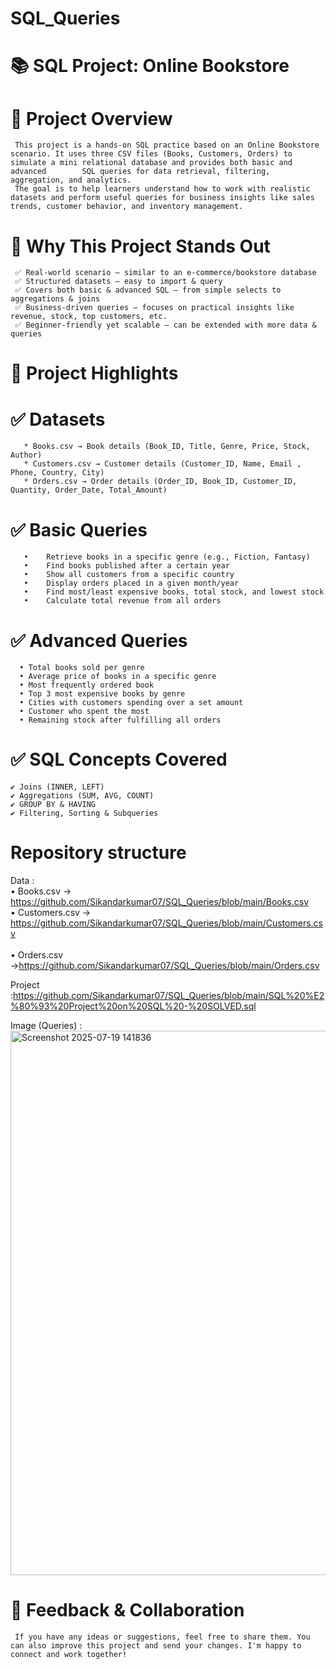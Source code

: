# SQL_Queries 

# 📚 SQL Project: Online Bookstore

   # 📖 Project Overview

     This project is a hands-on SQL practice based on an Online Bookstore scenario. It uses three CSV files (Books, Customers, Orders) to simulate a mini relational database and provides both basic and advanced        SQL queries for data retrieval, filtering, aggregation, and analytics.
     The goal is to help learners understand how to work with realistic datasets and perform useful queries for business insights like sales trends, customer behavior, and inventory management.

# 🌟 Why This Project Stands Out

     ✅ Real-world scenario – similar to an e-commerce/bookstore database
     ✅ Structured datasets – easy to import & query
     ✅ Covers both basic & advanced SQL – from simple selects to aggregations & joins
     ✅ Business-driven queries – focuses on practical insights like revenue, stock, top customers, etc.
     ✅ Beginner-friendly yet scalable – can be extended with more data & queries

# 🔑 Project Highlights

   # ✅ Datasets
       * Books.csv → Book details (Book_ID, Title, Genre, Price, Stock, Author)
       * Customers.csv → Customer details (Customer_ID, Name, Email , Phone, Country, City)
       * Orders.csv → Order details (Order_ID, Book_ID, Customer_ID, Quantity, Order_Date, Total_Amount)


  # ✅ Basic Queries
       •	Retrieve books in a specific genre (e.g., Fiction, Fantasy)
       •	Find books published after a certain year
       •	Show all customers from a specific country
       •	Display orders placed in a given month/year
       •	Find most/least expensive books, total stock, and lowest stock
       •	Calculate total revenue from all orders

 # ✅ Advanced Queries

      •	Total books sold per genre
      •	Average price of books in a specific genre
      •	Most frequently ordered book
      •	Top 3 most expensive books by genre
      •	Cities with customers spending over a set amount
      •	Customer who spent the most
      •	Remaining stock after fulfilling all orders


# ✅ SQL Concepts Covered

    ✔ Joins (INNER, LEFT)
    ✔ Aggregations (SUM, AVG, COUNT)
    ✔ GROUP BY & HAVING
    ✔ Filtering, Sorting & Subqueries 

#  Repository structure 
   Data : <br/>
    •	Books.csv →  https://github.com/Sikandarkumar07/SQL_Queries/blob/main/Books.csv <br/>
    •	Customers.csv →  https://github.com/Sikandarkumar07/SQL_Queries/blob/main/Customers.csv <br/>  
    •	Orders.csv →https://github.com/Sikandarkumar07/SQL_Queries/blob/main/Orders.csv <br/>
         
  Project :https://github.com/Sikandarkumar07/SQL_Queries/blob/main/SQL%20%E2%80%93%20Project%20on%20SQL%20-%20SOLVED.sql
  
  Image (Queries) :<img width="1614" height="871" alt="Screenshot 2025-07-19 141836" src="https://github.com/user-attachments/assets/d49e0324-26ff-4a94-a1cf-b808a2fd4f39" />


# 🤝 Feedback & Collaboration

     If you have any ideas or suggestions, feel free to share them. You can also improve this project and send your changes. I'm happy to connect and work together!

